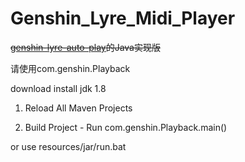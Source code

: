 # Genshin_Lyre_Midi_Player

~~[genshin-lyre-auto-play](https://github.com/Misaka17032/genshin-lyre-auto-play)的Java实现版~~

请使用com.genshin.Playback

download install jdk 1.8

1. Reload All Maven Projects

2. Build Project - Run com.genshin.Playback.main()

or use resources/jar/run.bat
